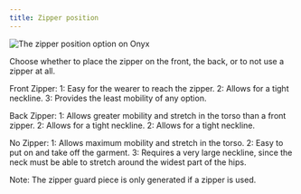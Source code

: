 ```yaml
---
title: Zipper position
---
```


![The zipper position option on Onyx](zipperposition.svg)

Choose whether to place the zipper on the front, the back, or to not use a zipper at all.

Front Zipper: 1: Easy for the wearer to reach the zipper. 2: Allows for a tight neckline. 3: Provides the least mobility of any option.

Back Zipper: 1: Allows greater mobility and stretch in the torso than a front zipper. 2: Allows for a tight neckline. 2: Allows for a tight neckline.

No Zipper: 1: Allows maximum mobility and stretch in the torso. 2: Easy to put on and take off the garment. 3: Requires a very large neckline, since the neck must be able to stretch around the widest part of the hips.

Note: The zipper guard piece is only generated if a zipper is used.
